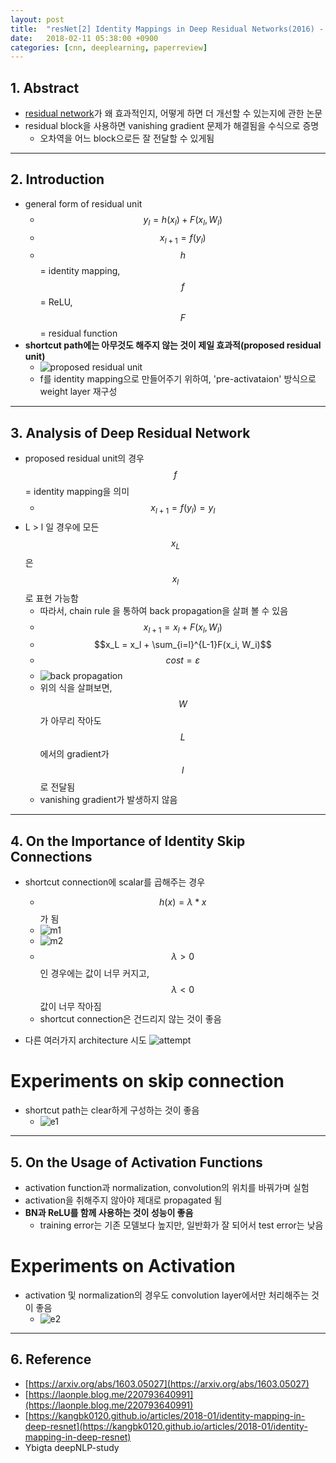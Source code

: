 ```yaml
---
layout: post
title:  "resNet[2] Identity Mappings in Deep Residual Networks(2016) - Review"
date:   2018-02-11 05:38:00 +0900
categories: [cnn, deeplearning, paperreview]
---
```


## 1. Abstract
- [residual network](https://hwkim94.github.io/cnn/deeplearning/paperreview/2018/02/10/resNet1.html)가 왜 효과적인지, 어떻게 하면 더 개선할 수 있는지에 관한 논문
- residual block을 사용하면 vanishing gradient 문제가 해결됨을 수식으로 증명
    - 오차역을 어느 block으로든 잘 전달할 수 있게됨

-----

## 2. Introduction
- general form of residual unit
    - $${y_{l}} = h({x_{l}}) + F({x_{l},{W_{l}}})$$
    - $${x_{l+1}} = f({y_{l}})$$
    - $$h$$ = identity mapping, $$f$$ = ReLU, $$F$$ = residual function
- **shortcut path에는 아무것도 해주지 않는 것이 제일 효과적(proposed residual unit)**
    - ![proposed residual unit](https://files.slack.com/files-pri/T1J7SCHU7-F979T2QDB/1.png?pub_secret=fae8a5d0a6)
    - f를 identity mapping으로 만들어주기 위하여, 'pre-activataion' 방식으로 weight layer 재구성

-----

## 3. Analysis of Deep Residual Network
- proposed residual unit의 경우 $$f$$ = identity mapping을 의미
    - $${x_{l+1}} = f({y_{l}}) = {y_{l}}$$
- L > l 일 경우에 모든 $${x_{L}}$$은 $${x_{l}}$$로 표현 가능함
    - 따라서, chain rule 을 통하여 back propagation을 살펴 볼 수 있음
    - $${x_{l+1}}  = {x_{l}} + F({x_{l},{W_{l}}})$$
    - $$x_L = x_l + \sum_{i=l}^{L-1}F(x_i, W_i)$$
    - $$cost = \varepsilon$$
    - ![back propagation](https://files.slack.com/files-pri/T1J7SCHU7-F9881H5PH/2.png?pub_secret=f7b8140a30) 
    - 위의 식을 살펴보면, $$W$$가 아무리 작아도 $$L$$에서의 gradient가 $$l$$로 전달됨
    - vanishing gradient가 발생하지 않음

-----

## 4. On the Importance of Identity Skip Connections
- shortcut connection에 scalar를 곱해주는 경우
    - $$h(x) = \lambda * x$$ 가 됨
    - ![m1](https://files.slack.com/files-pri/T1J7SCHU7-F96GZEGD6/3.png?pub_secret=7a0282b83a)
    - ![m2](https://files.slack.com/files-pri/T1J7SCHU7-F97A8URDK/4.png?pub_secret=d5a7adb7e8) 
    - $$\lambda > 0 $$ 인 경우에는 값이 너무 커지고, $$\lambda < 0 $$ 값이 너무 작아짐
    - shortcut connection은 건드리지 않는 것이 좋음

- 다른 여러가지 architecture 시도
![attempt](https://files.slack.com/files-pri/T1J7SCHU7-F9767CQ12/other.png?pub_secret=1aac648e18)

# Experiments on skip connection
- shortcut path는 clear하게 구성하는 것이 좋음
    - ![e1](https://files.slack.com/files-pri/T1J7SCHU7-F973VBV0B/e1.png?pub_secret=f6a79436ae)

-----

## 5. On the Usage of Activation Functions
- activation function과 normalization, convolution의 위치를 바꿔가며 실험
- activation을 취해주지 않아야 제대로 propagated 됨
- **BN과 ReLU를 함께 사용하는 것이 성능이 좋음**
    - training error는 기존 모델보다 높지만, 일반화가 잘 되어서 test error는 낮음

# Experiments on Activation
- activation 및 normalization의 경우도 convolution layer에서만 처리해주는 것이 좋음
    - ![e2](https://files.slack.com/files-pri/T1J7SCHU7-F973VBV0B/e1.png?pub_secret=f6a79436ae)

-----

## 6. Reference
- [https://arxiv.org/abs/1603.05027](https://arxiv.org/abs/1603.05027)
- [https://laonple.blog.me/220793640991](https://laonple.blog.me/220793640991)
- [https://kangbk0120.github.io/articles/2018-01/identity-mapping-in-deep-resnet](https://kangbk0120.github.io/articles/2018-01/identity-mapping-in-deep-resnet)
- Ybigta deepNLP-study

